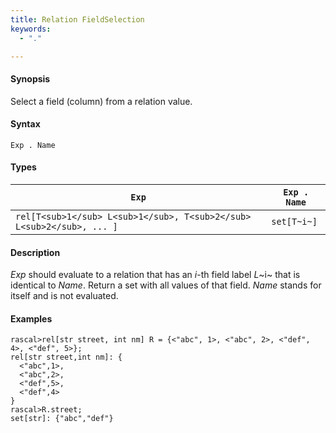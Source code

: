 ```yaml
---
title: Relation FieldSelection
keywords:
  - "."

---
```


#### Synopsis

Select a field (column) from a relation value.

#### Syntax

`Exp . Name`

#### Types


|`Exp`                                | `Exp . Name`  |
| --- | --- |
| `rel[T<sub>1</sub> L<sub>1</sub>, T<sub>2</sub> L<sub>2</sub>, ... ]` | `set[T~i~]`      |


#### Description

_Exp_ should evaluate to a relation that has an _i_-th field label _L_~i~ that is identical to _Name_.
Return a set with all values of that field.
_Name_ stands for itself and is not evaluated.

#### Examples


```rascal-shell
rascal>rel[str street, int nm] R = {<"abc", 1>, <"abc", 2>, <"def", 4>, <"def", 5>};
rel[str street,int nm]: {
  <"abc",1>,
  <"abc",2>,
  <"def",5>,
  <"def",4>
}
rascal>R.street;
set[str]: {"abc","def"}
```


